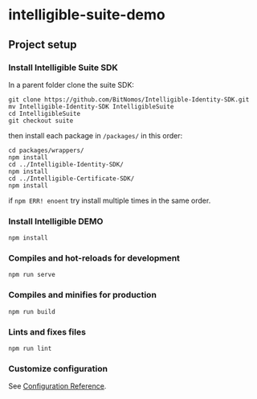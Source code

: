 # intelligible-suite-demo

## Project setup
### Install Intelligible Suite SDK
In a parent folder clone the suite SDK:
```
git clone https://github.com/BitNomos/Intelligible-Identity-SDK.git
mv Intelligible-Identity-SDK IntelligibleSuite
cd IntelligibleSuite
git checkout suite
```
then install each package in `/packages/` in this order:
```
cd packages/wrappers/
npm install
cd ../Intelligible-Identity-SDK/
npm install
cd ../Intelligible-Certificate-SDK/
npm install
```
if `npm ERR! enoent` try install multiple times in the same order.

### Install Intelligible DEMO
```
npm install
```

### Compiles and hot-reloads for development
```
npm run serve
```

### Compiles and minifies for production
```
npm run build
```

### Lints and fixes files
```
npm run lint
```

### Customize configuration
See [Configuration Reference](https://cli.vuejs.org/config/).
